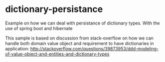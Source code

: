 # dictionary-persistance
Example on how we can deal with persistance of dictionary types. With the use of spring boot and hibernate

This sample is based on discussion from stack-overflow on how we can handle both domain value object and requirement to have dictionaries in application:
http://stackoverflow.com/questions/39873953/ddd-modeling-of-value-object-and-entities-and-dictionary-types
